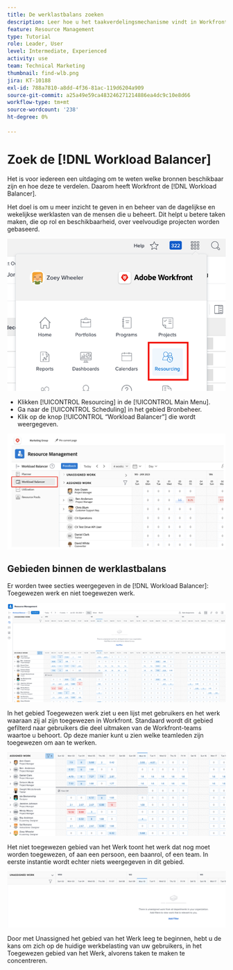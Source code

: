 ```yaml
---
title: De werklastbalans zoeken
description: Leer hoe u het taakverdelingsmechanisme vindt in Workfront en op de hoogte bent van een aantal beschikbare gebieden.
feature: Resource Management
type: Tutorial
role: Leader, User
level: Intermediate, Experienced
activity: use
team: Technical Marketing
thumbnail: find-wlb.png
jira: KT-10188
exl-id: 788a7810-a8dd-4f36-81ac-119d6204a909
source-git-commit: a25a49e59ca483246271214886ea4dc9c10e8d66
workflow-type: tm+mt
source-wordcount: '238'
ht-degree: 0%

---
```


# Zoek de [!DNL Workload Balancer]

Het is voor iedereen een uitdaging om te weten welke bronnen beschikbaar zijn en hoe deze te verdelen. Daarom heeft Workfront de [!DNL Workload Balancer].

Het doel is om u meer inzicht te geven in en beheer van de dagelijkse en wekelijkse werklasten van de mensen die u beheert. Dit helpt u betere taken maken, die op rol en beschikbaarheid, over veelvoudige projecten worden gebaseerd.

![middelen in het hoofdmenu](assets/Find_01.png)

* Klikken [!UICONTROL Resourcing] in de [!UICONTROL Main Menu].
* Ga naar de [!UICONTROL Scheduling] in het gebied Bronbeheer.
* Klik op de knop [!UICONTROL “Workload Balancer”] die wordt weergegeven.

![werklastverdelingssectie](assets/Find_02.png)

## Gebieden binnen de werklastbalans

Er worden twee secties weergegeven in de [!DNL Workload Balancer]: Toegewezen werk en niet toegewezen werk.

![niet toegewezen gebied](assets/Find_03.png)

In het gebied Toegewezen werk ziet u een lijst met gebruikers en het werk waaraan zij al zijn toegewezen in Workfront. Standaard wordt dit gebied gefilterd naar gebruikers die deel uitmaken van de Workfront-teams waartoe u behoort. Op deze manier kunt u zien welke teamleden zijn toegewezen om aan te werken.

![toegewezen gebiedgebruikers](assets/Find_03b.png)

Het niet toegewezen gebied van het Werk toont het werk dat nog moet worden toegewezen, of aan een persoon, een baanrol, of een team. In eerste instantie wordt echter niets weergegeven in dit gebied.

![niet toegewezen werkgebied](assets/Find_03c.png)

Door met Unassigned het gebied van het Werk leeg te beginnen, hebt u de kans om zich op de huidige werkbelasting van uw gebruikers, in het Toegewezen gebied van het Werk, alvorens taken te maken te concentreren.
